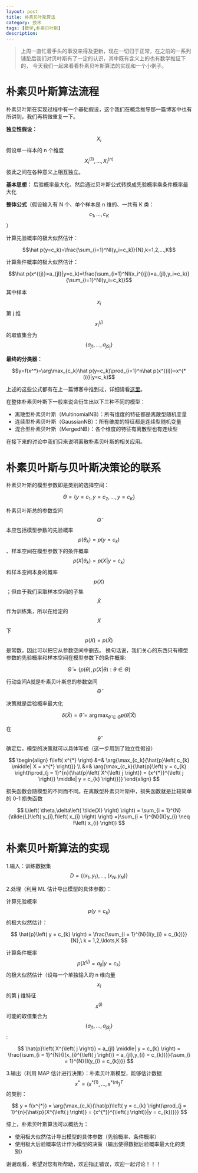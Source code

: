 ```yaml
---
layout: post
title: 朴素贝叶斯算法
category: 技术
tags: [数学,朴素贝叶斯]
description: 
---
```


> 上周一直忙着手头的事没来得及更新，现在一切归于正常，在之前的一系列铺垫后我们对贝叶斯有了一定的认识，其中既有含义上的也有数学推证下的，
今天我们一起来看看朴素贝叶斯算法的实现和一个小例子。

# 朴素贝叶斯算法流程 #

朴素贝叶斯在实现过程中有一个基础假设，这个我们在概念推导那一篇博客中也有所讲到，我们再稍微重复一下。

**独立性假设：** $$X_i$$假设单一样本的 n 个维度$$X_i^{(1)},...,X_i^{(n)}$$彼此之间在各种意义上相互独立。

**基本思想：** 后验概率最大化、然后通过贝叶斯公式转换成先验概率乘条件概率最大化

**整体公式**（假设输入有 N 个、单个样本是 n 维的、一共有 K 类：$$c_1,...,c_K$$）

计算先验概率的极大似然估计：

$$\hat p(y=c_k)=\frac{\sum_{i=1}^NI(y_i=c_k)}{N},k=1,2,...,K$$

计算条件概率的极大似然估计： 

$$\hat p(x^{(j)}=a_{jl}|y=c_k)=\frac{\sum_{i=1}^NI(x_i^{(j)}=a_{jl},y_i=c_k)}{\sum_{i=1}^NI(y_i=c_k)}$$

其中样本$$x_i$$第 j 维$$x_i^{(j)}$$的取值集合为$$\{a_{j1},...,a_{jS_j}\}$$

**最终的分类器：** 

$$y=f(x^*)=\arg\max_{c_k}\hat p(y=c_k)\prod_{i=1}^n\hat p(x^{(i)}=x^{*(i)}|y=c_k)$$

上述的这些公式都有在上一篇博客中推到过，详细请看[这里](https://twistedw.github.io/2018/05/09/Bayesian-Derivation.html)。

在整体朴素贝叶斯下一般来说会衍生出以下三种不同的模型：

- 离散型朴素贝叶斯（MultinomialNB）：所有维度的特征都是离散型随机变量
- 连续型朴素贝叶斯（GaussianNB）：所有维度的特征都是连续型随机变量
- 混合型朴素贝叶斯（MergedNB）：各个维度的特征有离散型也有连续型

在接下来的讨论中我们只来说明离散朴素贝叶斯的相关应用。

# 朴素贝叶斯与贝叶斯决策论的联系 #

朴素贝叶斯的模型参数即是类别的选择空间：

$$\Theta = \left\{ y = c_{1},{y = c}_{2},\ldots,{y = c}_{K} \right\}$$

朴素贝叶斯总的参数空间$$\tilde{\Theta}$$本应包括模型参数的先验概率$$p\left( \theta_{k} \right) = p(y = c_{k})$$、样本空间在模型参数下的条件概率
$$p\left( X \middle \vert \theta_{k} \right) = p(X \vert y = c_{k})$$和样本空间本身的概率$$p(X)$$；但由于我们采取样本空间的子集
$$\tilde{X}$$作为训练集，所以在给定的$$\tilde{X}$$下$$p\left( X \right) = p(\tilde{X})$$是常数，因此可以把它从参数空间中删去。
换句话说，我们关心的东西只有模型参数的先验概率和样本空间在模型参数下的条件概率:

$$\tilde{\Theta} = \left\{ p\left( \theta \right),p\left( X \middle| \theta \right):\theta \in \Theta \right\}$$

行动空间A就是朴素贝叶斯总的参数空间$$\tilde{\Theta}$$

决策就是后验概率最大化

$$\delta\left( \tilde{X} \right) = \hat{\theta} = \arg{\max_{\tilde\theta\in\tilde\Theta}{p\left( \tilde{\theta} \middle| \tilde{X} \right)}}$$

在$$\hat{\theta}$$ 确定后，模型的决策就可以具体写成（这一步用到了独立性假设）

$$
\begin{align}
  f\left( x^{*} \right) &=& \arg{\max_{c_k}{\hat{p}\left( c_{k} \middle| X = x^{*} \right)}} \\
  &=& \arg{\max_{c_k}{\hat{p}\left( y = c_{k} \right)\prod_{j = 1}^{n}{\hat{p}\left( X^{\left( j \right)} = {x^{*}}^{\left( j \right)} \middle| y = c_{k} \right)}}}
\end{align}
$$

损失函数会随模型的不同而不同。在离散型朴素贝叶斯中，损失函数就是比较简单的 0-1 损失函数

$$
L\left( \theta,\delta\left( \tilde{X} \right) \right) = \sum_{i = 1}^{N}{\tilde{L}\left( y_{i},f\left( x_{i} \right) \right) =}\sum_{i = 1}^{N}{I(}y_{i} \neq f\left( x_{i} \right))
$$

# 朴素贝叶斯算法的实现 #

1.输入：训练数据集$$D = \{\left( x_{1},y_{1} \right),\ldots,(x_{N},y_{N})\}$$

2.处理（利用 ML 估计导出模型的具体参数）：

计算先验概率$$p(y = c_{k})$$的极大似然估计：

$$
\hat{p}\left( y = c_{k} \right) = \frac{\sum_{i = 1}^{N}{I(y_{i} = c_{k})}}{N},\ k = 1,2,\ldots,K
$$

计算条件概率$$p(X^{\left( j \right)} = a_{jl}|y = c_{k})$$的极大似然估计（设每一个单独输入的 n 维向量$$x_i$$的第 j 维特征$$x^{\left( j \right)}$$
可能的取值集合为$$\{ a_{j1},\ldots,a_{jS_{j}}\}$$:

$$
\hat{p}\left( X^{\left( j \right)} = a_{jl} \middle| y = c_{k} \right) = \frac{\sum_{i = 1}^{N}{I(x_{i}^{\left( j \right)} = a_{jl},y_{i} = c_{k})}}{\sum_{i = 1}^{N}{I(y_{i} = c_{k})}}
$$

3.输出（利用 MAP 估计进行决策）：朴素贝叶斯模型，能够估计数据$$x^{*} = \left( {x^{*}}^{\left( 1 \right)},\ldots,{x^{*}}^{\left( n \right)} \right)^{T}$$的类别：

$$
y = f(x^{*}) = \arg{\max_{c_k}{\hat{p}\left( y = c_{k} \right)\prod_{j = 1}^{n}{\hat{p}(X^{\left( j \right)} = {x^{*}}^{\left( j \right)}|y = c_{k})}}}
$$

综上，朴素贝叶斯算法可以概括为：

- 使用极大似然估计导出模型的具体参数（先验概率、条件概率）
- 使用极大后验概率估计作为模型的决策（输出使得数据后验概率最大化的类别）

谢谢观看，希望对您有所帮助，欢迎指正错误，欢迎一起讨论！！！